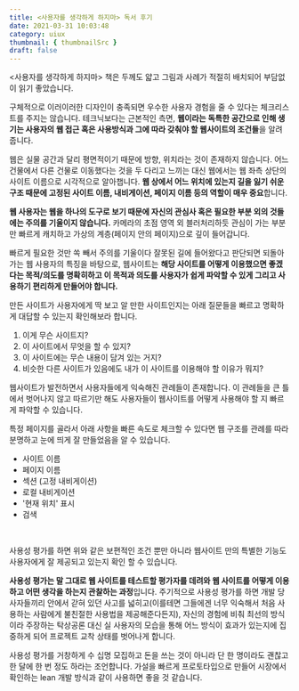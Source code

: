 ```yaml
---
title: <사용자를 생각하게 하지마> 독서 후기
date: 2021-03-31 10:03:48
category: uiux
thumbnail: { thumbnailSrc }
draft: false
---
```


<사용자를 생각하게 하지마> 책은 두께도 얇고 그림과 사례가 적절히 배치되어 부담없이 읽기 좋았습니다.

구체적으로 이러이러한 디자인이 충족되면 우수한 사용자 경험을 줄 수 있다는 체크리스트를 주지는 않습니다. 테크닉보다는 근본적인 측면, **웹이라는 독특한 공간으로 인해 생기는 사용자의 웹 접근 혹은 사용방식과 그에 따라 갖춰야 할 웹사이트의 조건들**을 알려줍니다.

웹은 실물 공간과 달리 평면적이기 때문에 방향, 위치라는 것이 존재하지 않습니다. 어느 건물에서 다른 건물로 이동했다는 것을 두 다리고 느끼는 대신 웹에서는 웹 좌측 상단의 사이트 이름으로 시각적으로 알아챕니다. **웹 상에서 어느 위치에 있는지 길을 잃기 쉬운 구조 때문에 고정된 사이트 이름, 내비게이션, 페이지 이름 등의 역할이 매우 중요**합니다.

**웹 사용자는 웹을 하나의 도구로 보기 때문에 자신의 관심사 혹은 필요한 부분 외의 것들에는 주의를 기울이지 않습니다.** 카메라의 초점 영역 외 블러처리하듯 관심이 가는 부분만 빠르게 캐치하고 가상의 계층(페이지 안의 페이지)으로 깊이 들어갑니다.

빠르게 필요한 것만 쏙 빼서 주의를 기울이다 잘못된 길에 들어왔다고 판단되면 되돌아가는 웹 사용자의 특징을 바탕으로, 웹사이트는 **해당 사이트를 어떻게 이용했으면 좋겠다는 목적/의도를 명확히하고 이 목적과 의도를 사용자가 쉽게 파악할 수 있게 그리고 사용하기 편리하게 만들어야 합니다.**

만든 사이트가 사용자에게 딱 보고 알 만한 사이트인지는 아래 질문들을 빠르고 명확하게 대답할 수 있는지 확인해보라 합니다.

1.  이게 무슨 사이트지?
2.  이 사이트에서 무엇을 할 수 있지?
3.  이 사이트에는 무슨 내용이 담겨 있는 거지?
4.  비슷한 다른 사이트가 있음에도 내가 이 사이트를 이용해야 할 이유가 뭐지?

웹사이트가 발전하면서 사용자들에게 익숙해진 관례들이 존재합니다. 이 관례들을 큰 틀에서 벗어나지 않고 따르기만 해도 사용자들이 웹사이트를 어떻게 사용해야 할 지 빠르게 파악할 수 있습니다.

특정 페이지를 골라서 아래 사항을 빠른 속도로 체크할 수 있다면 웹 구조를 관례를 따라 분명하고 눈에 띄게 잘 만들었음을 알 수 있습니다.

- 사이트 이름
- 페이지 이름
- 섹션 (고정 내비게이션)
- 로컬 내비게이션
- '현재 위치' 표시
- 검색

<br/>

사용성 평가를 하면 위와 같은 보편적인 조건 뿐만 아니라 웹사이트 만의 특별한 기능도 사용자에게 잘 제공되고 있는지 확인 할 수 있습니다.

**사용성 평가는 말 그대로 웹 사이트를 테스트할 평가자를 데려와 웹 사이트를 어떻게 이용하고 어떤 생각을 하는지 관찰하는 과정**입니다. 주기적으로 사용성 평가를 하면 개발 당사자들끼리 안에서 갇혀 있던 사고를 넓히고(이를테면 그들에겐 너무 익숙해서 처음 사용하는 사람에게 불친절한 사용법을 제공해준다든지), 자신의 경험에 비춰 최선의 방식이라 주장하는 탁상공론 대신 실 사용자의 모습을 통해 어느 방식이 효과가 있는지에 집중하게 되어 프로젝트 교착 상태를 벗어나게 합니다.

사용성 평가를 거창하게 수 십명 모집하고 돈을 쓰는 것이 아니라 단 한 명이라도 괜찮고 한 달에 한 번 정도 하라는 조언합니다. 가설을 빠르게 프로토타입으로 만들어 시장에서 확인하는 lean 개발 방식과 같이 사용하면 좋을 것 같습니다.
